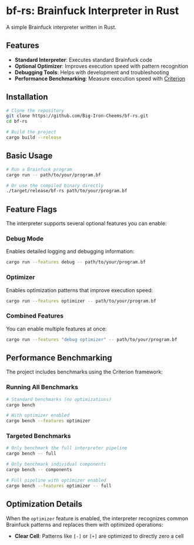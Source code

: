 # bf-rs: Brainfuck Interpreter in Rust

A simple Brainfuck interpreter written in Rust.

## Features

- **Standard Interpreter**: Executes standard Brainfuck code
- **Optional Optimizer**: Improves execution speed with pattern recognition
- **Debugging Tools**: Helps with development and troubleshooting
- **Performance Benchmarking**: Measure execution speed with [Criterion](https://github.com/bheisler/criterion.rs)

## Installation

```bash
# Clone the repository
git clone https://github.com/Big-Iron-Cheems/bf-rs.git
cd bf-rs

# Build the project
cargo build --release
```

## Basic Usage

```bash
# Run a Brainfuck program
cargo run -- path/to/your/program.bf

# Or use the compiled binary directly
./target/release/bf-rs path/to/your/program.bf
```

## Feature Flags

The interpreter supports several optional features you can enable:

### Debug Mode

Enables detailed logging and debugging information:

```bash
cargo run --features debug -- path/to/your/program.bf
```

### Optimizer

Enables optimization patterns that improve execution speed:

```bash
cargo run --features optimizer -- path/to/your/program.bf
```

### Combined Features

You can enable multiple features at once:

```bash
cargo run --features "debug optimizer" -- path/to/your/program.bf
```

## Performance Benchmarking

The project includes benchmarks using the Criterion framework:

### Running All Benchmarks

```bash
# Standard benchmarks (no optimizations)
cargo bench

# With optimizer enabled
cargo bench --features optimizer
```

### Targeted Benchmarks

```bash
# Only benchmark the full interpreter pipeline
cargo bench -- full

# Only benchmark individual components
cargo bench -- components

# Full pipeline with optimizer enabled
cargo bench --features optimizer -- full
```

## Optimization Details

When the `optimizer` feature is enabled, the interpreter recognizes common Brainfuck patterns and replaces them with
optimized operations:

- **Clear Cell**: Patterns like `[-]` or `[+]` are optimized to directly zero a cell

